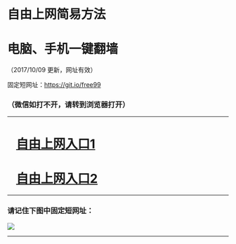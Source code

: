 ﻿# 自由上网简易方法

# 电脑、手机一键翻墙

（2017/10/09 更新，网址有效）

固定短网址：https://git.io/free99

### （微信如打不开，请转到浏览器打开）


***





# &nbsp;&nbsp; <a href="http://ft235525538.fwq-tz-1001.info/fwqtz01.html?t=100900125328 " target="_blank">自由上网入口1</a>
# &nbsp;&nbsp; <a href="http://ft141664437.fwq-tz-1002.info/fwqtz02.html?t=10090014001 " target="_blank">自由上网入口2</a>
***

### 请记住下图中固定短网址：

<img src="https://s3-us-west-2.amazonaws.com/fwq-1001/yjfq-20170905okok.png" /> 


***

